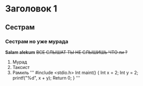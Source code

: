 # Заголовок 1
## Сестрам 
### Сестрам но уже мурада 
**Salam alekum** 
~~ВСЕ СЛЫШАТ ТЫ НЕ СЛЫШИШЬ ЧТО ли ?~~
1. Мурад 
2. Таксист 
3. Рамиль
'''
#include <stdio.h>
Int maint() {
Int x = 2;
Int y = 2;
printf("%d", x + y);
Return 0;
}
'''
